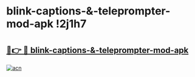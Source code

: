 # blink-captions-&-teleprompter-mod-apk !2j1h7

# <h2><a href="https://yqz5qx.esa.edu.pl?title=blink-captions-&-teleprompter-mod-apk&ref=2j1h7">🔗👉 🔴 blink-captions-&-teleprompter-mod-apk</a></h2>

[![acn](https://github.com/user-attachments/assets/0f9c940e-d8b0-45ae-aac7-cd30a18b3e1c)](https://yqz5qx.esa.edu.pl?title=blink-captions-&-teleprompter-mod-apk&ref=2j1h7)

